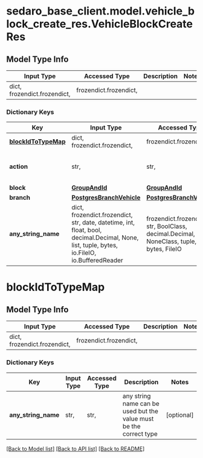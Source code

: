 # sedaro_base_client.model.vehicle_block_create_res.VehicleBlockCreateRes

## Model Type Info
Input Type | Accessed Type | Description | Notes
------------ | ------------- | ------------- | -------------
dict, frozendict.frozendict,  | frozendict.frozendict,  |  | 

### Dictionary Keys
Key | Input Type | Accessed Type | Description | Notes
------------ | ------------- | ------------- | ------------- | -------------
**[blockIdToTypeMap](#blockIdToTypeMap)** | dict, frozendict.frozendict,  | frozendict.frozendict,  |  | 
**action** | str,  | str,  |  | must be one of ["CREATE", ] 
**block** | [**GroupAndId**](GroupAndId.md) | [**GroupAndId**](GroupAndId.md) |  | 
**branch** | [**PostgresBranchVehicle**](PostgresBranchVehicle.md) | [**PostgresBranchVehicle**](PostgresBranchVehicle.md) |  | 
**any_string_name** | dict, frozendict.frozendict, str, date, datetime, int, float, bool, decimal.Decimal, None, list, tuple, bytes, io.FileIO, io.BufferedReader | frozendict.frozendict, str, BoolClass, decimal.Decimal, NoneClass, tuple, bytes, FileIO | any string name can be used but the value must be the correct type | [optional]

# blockIdToTypeMap

## Model Type Info
Input Type | Accessed Type | Description | Notes
------------ | ------------- | ------------- | -------------
dict, frozendict.frozendict,  | frozendict.frozendict,  |  | 

### Dictionary Keys
Key | Input Type | Accessed Type | Description | Notes
------------ | ------------- | ------------- | ------------- | -------------
**any_string_name** | str,  | str,  | any string name can be used but the value must be the correct type | [optional] 

[[Back to Model list]](../../README.md#documentation-for-models) [[Back to API list]](../../README.md#documentation-for-api-endpoints) [[Back to README]](../../README.md)

